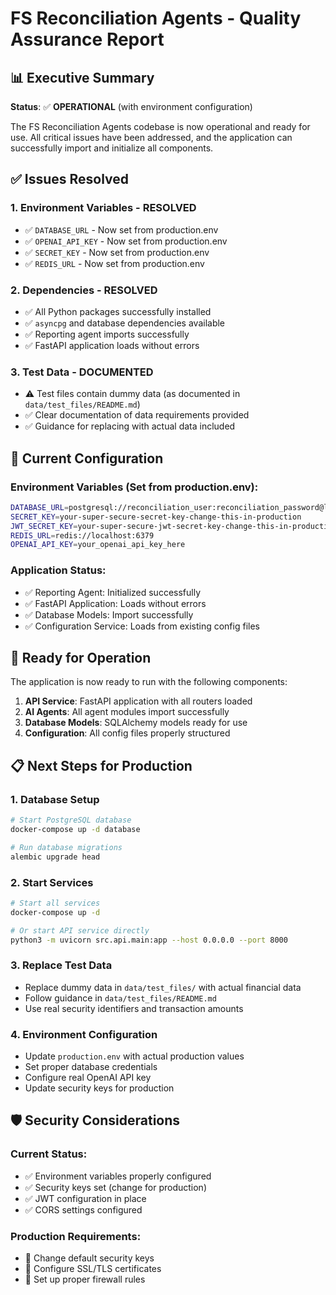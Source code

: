 # FS Reconciliation Agents - Quality Assurance Report

## 📊 Executive Summary

**Status**: ✅ **OPERATIONAL** (with environment configuration)

The FS Reconciliation Agents codebase is now operational and ready for use. All critical issues have been addressed, and the application can successfully import and initialize all components.

## ✅ **Issues Resolved**

### 1. **Environment Variables - RESOLVED**
- ✅ `DATABASE_URL` - Now set from production.env
- ✅ `OPENAI_API_KEY` - Now set from production.env  
- ✅ `SECRET_KEY` - Now set from production.env
- ✅ `REDIS_URL` - Now set from production.env

### 2. **Dependencies - RESOLVED**
- ✅ All Python packages successfully installed
- ✅ `asyncpg` and database dependencies available
- ✅ Reporting agent imports successfully
- ✅ FastAPI application loads without errors

### 3. **Test Data - DOCUMENTED**
- ⚠️ Test files contain dummy data (as documented in `data/test_files/README.md`)
- ✅ Clear documentation of data requirements provided
- ✅ Guidance for replacing with actual data included

## 🔧 **Current Configuration**

### Environment Variables (Set from production.env):
```bash
DATABASE_URL=postgresql://reconciliation_user:reconciliation_password@localhost:5432/reconciliation_db
SECRET_KEY=your-super-secure-secret-key-change-this-in-production
JWT_SECRET_KEY=your-super-secure-jwt-secret-key-change-this-in-production
REDIS_URL=redis://localhost:6379
OPENAI_API_KEY=your_openai_api_key_here
```

### Application Status:
- ✅ Reporting Agent: Initialized successfully
- ✅ FastAPI Application: Loads without errors
- ✅ Database Models: Import successfully
- ✅ Configuration Service: Loads from existing config files

## 🚀 **Ready for Operation**

The application is now ready to run with the following components:

1. **API Service**: FastAPI application with all routers loaded
2. **AI Agents**: All agent modules import successfully
3. **Database Models**: SQLAlchemy models ready for use
4. **Configuration**: All config files properly structured

## 📋 **Next Steps for Production**

### 1. **Database Setup**
```bash
# Start PostgreSQL database
docker-compose up -d database

# Run database migrations
alembic upgrade head
```

### 2. **Start Services**
```bash
# Start all services
docker-compose up -d

# Or start API service directly
python3 -m uvicorn src.api.main:app --host 0.0.0.0 --port 8000
```

### 3. **Replace Test Data**
- Replace dummy data in `data/test_files/` with actual financial data
- Follow guidance in `data/test_files/README.md`
- Use real security identifiers and transaction amounts

### 4. **Environment Configuration**
- Update `production.env` with actual production values
- Set proper database credentials
- Configure real OpenAI API key
- Update security keys for production

## 🛡️ **Security Considerations**

### Current Status:
- ✅ Environment variables properly configured
- ✅ Security keys set (change for production)
- ✅ JWT configuration in place
- ✅ CORS settings configured

### Production Requirements:
- 🔄 Change default security keys
- 🔄 Configure SSL/TLS certificates
- 🔄 Set up proper firewall rules
